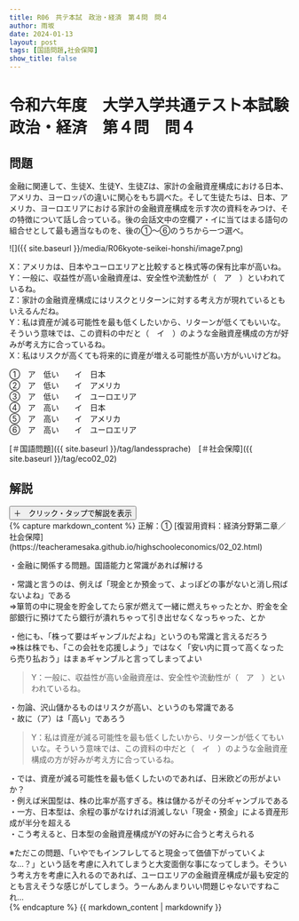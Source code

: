 ```yaml
---
title: R06　共テ本試　政治・経済　第４問　問４
author: 雨坂
date: 2024-01-13
layout: post
tags: [国語問題,社会保障]
show_title: false
---
```

  
# 令和六年度　大学入学共通テスト本試験　政治・経済　第４問　問４  

## 問題  
金融に関連して、生徒X、生徒Y、生徒Zは、家計の金融資産構成における日本、アメリカ、ヨーロッパの違いに関心をもち調べた。そして生徒たちは、日本、アメリカ、ヨーロエリアにおける家計の金融資産構成を示す次の資料をみつけ、その特徴について話し合っている。後の会話文中の空欄ア・イに当てはまる語句の組合せとして最も適当なものを、後の①〜⑥のうちから一つ選べ。  
  
![]({{ site.baseurl }}/media/R06kyote-seikei-honshi/image7.png)  
  
X：アメリカは、日本やユーロエリアと比較すると株式等の保有比率が高いね。  
Y：一般に、収益性が高い金融資産は、安全性や流動性が（　ア　）といわれているね。  
Z：家計の金融資産構成にはリスクとリターンに対する考え方が現れているともいえるんだね。  
Y：私は資産が減る可能性を最も低くしたいから、リターンが低くてもいいな。そういう意味では、この資料の中だと（　イ　）のような金融資産構成の方が好みが考え方に合っているね。  
X：私はリスクが高くても将来的に資産が増える可能性が高い方がいいけどね。  
  
①　ア　低い　　イ　日本  
②　ア　低い　　イ　アメリカ  
③　ア　低い　　イ　ユーロエリア  
④　ア　高い　　イ　日本  
⑤　ア　高い　　イ　アメリカ  
⑥　ア　高い　　イ　ユーロエリア  
  
[＃国語問題]({{ site.baseurl }}/tag/landessprache)　[＃社会保障]({{ site.baseurl }}/tag/eco02_02)    
  
## 解説  
<div class="collapsible">
  <button class="collapsible-button">＋　クリック・タップで解説を表示</button>
  <div class="collapsible-content">
    {% capture markdown_content %}
正解：①  
[復習用資料：経済分野第二章／社会保障](https://teacheramesaka.github.io/highschooleconomics/02_02.html)  
  
・金融に関係する問題。国語能力と常識があれば解ける  
  
・常識と言うのは、例えば「現金とか預金って、よっぽどの事がないと消し飛ばないよね」である  
⇒箪笥の中に現金を貯金してたら家が燃えて一緒に燃えちゃったとか、貯金を全部銀行に預けてたら銀行が潰れちゃって引き出せなくなっちゃった、とか  
  
・他にも、「株って要はギャンブルだよね」というのも常識と言えるだろう  
⇒株は株でも、「この会社を応援しよう」ではなく「安い内に買って高くなったら売り払おう」はまぁギャンブルと言ってしまってよい  
  
>Y：一般に、収益性が高い金融資産は、安全性や流動性が（　ア　）といわれているね。  
  
・勿論、沢山儲かるものはリスクが高い、というのも常識である  
・故に（ア）は「高い」であろう  
  
>Y：私は資産が減る可能性を最も低くしたいから、リターンが低くてもいいな。そういう意味では、この資料の中だと（　イ　）のような金融資産構成の方が好みが考え方に合っているね。  
  
・では、資産が減る可能性を最も低くしたいのであれば、日米欧どの形がよいか？  
・例えば米国型は、株の比率が高すぎる。株は儲かるがその分ギャンブルである  
・一方、日本型は、余程の事がなければ消滅しない「現金・預金」による資産形成が半分を超える  
・こう考えると、日本型の金融資産構成がYの好みに合うと考えられる  
  
※ただこの問題、「いやでもインフレしてると現金って価値下がっていくよな…？」という話を考慮に入れてしまうと大変面倒な事になってしまう。そういう考え方を考慮に入れるのであれば、ユーロエリアの金融資産構成が最も安定的とも言えそうな感じがしてしまう。うーんあんまりいい問題じゃないですねこれ…  
    {% endcapture %}
    {{ markdown_content | markdownify }}
  </div>
</div>
